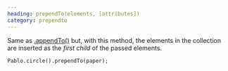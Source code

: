 ```yaml
--- 
heading: prependTo(elements, [attributes])
category: prependto
---
```


Same as [.appendTo()][appendTo] but, with this method, the elements in the collection are inserted as the _first child_ of the passed elements.

    Pablo.circle().prependTo(paper);

[appendTo]: /api/appendTo/